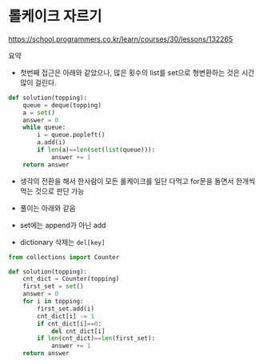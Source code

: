 # 롤케이크 자르기

https://school.programmers.co.kr/learn/courses/30/lessons/132265

요약

- 첫번째 접근은 아래와 같았으나, 많은 횟수의 list를 set으로 형변환하는 것은 시간 많이 걸린다.

```python
def solution(topping):
    queue = deque(topping)
    a = set()
    answer = 0
    while queue:
        i = queue.popleft()
        a.add(i)
        if len(a)==len(set(list(queue))):
            answer += 1
    return answer
```

- 생각의 전환을 해서 한사람이 모든 롤케이크를 일단 다먹고 for문을 돌면서 한개씩 먹는 것으로 판단 가능

- 풀이는 아래와 같음

- set에는 append가 아닌 add
- dictionary 삭제는 `del[key]`

```python
from collections import Counter

def solution(topping):
    cnt_dict = Counter(topping)
    first_set = set()
    answer = 0
    for i in topping:
        first_set.add(i)
        cnt_dict[i] -= 1
        if cnt_dict[i]==0:
            del cnt_dict[i]
        if len(cnt_dict)==len(first_set):
            answer += 1
    return answer
```
